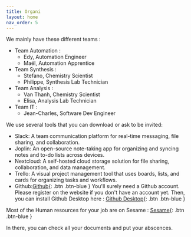 ```yaml
---
title: Organi
layout: home
nav_order: 5
---
```


We mainly have these different teams :

- Team Automation :
    - Edy, Automation Engineer
    - Maël, Automation Apprentice 
- Team Synthesis :
    - Stefano, Chemistry Scientist
    - Philippe, Synthesis Lab Technician
- Team Analysis :
    - Van Thanh, Chemistry Scientist
    - Elisa, Analysis Lab Technician
- Team IT :
    - Jean-Charles, Software Dev Engineer

We use several tools that you can download or ask to be invited:

- Slack: A team communication platform for real-time messaging, file sharing, and collaboration.
- Joplin: An open-source note-taking app for organizing and syncing notes and to-do lists across devices.
- Nextcloud: A self-hosted cloud storage solution for file sharing, collaboration, and data management.
- Trello: A visual project management tool that uses boards, lists, and cards for organizing tasks and workflows.
- Github:[Github](https://github.com/){: .btn .btn-blue } You'll surely need a Github account. Please register on the website if you don't have an account yet. Then, you can install Github Desktop here : [Github Desktop](https://desktop.github.com/download/){: .btn .btn-blue } 

Most of the Human resources for your job are on Sesame :
[Sesame](https://www.epfl.ch/campus/services/ressources/sesame/){: .btn .btn-blue }

In there, you can check all your documents and put your abscences. 

